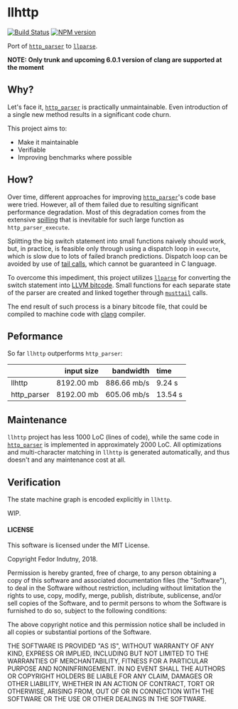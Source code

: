 # llhttp
[![Build Status](https://secure.travis-ci.org/indutny/llhttp.svg)](http://travis-ci.org/indutny/llhttp)
[![NPM version](https://badge.fury.io/js/llhttp.svg)](https://badge.fury.io/js/llhttp)

Port of [`http_parser`][0] to [`llparse`][1].

**NOTE: Only trunk and upcoming 6.0.1 version of clang are supported at the
moment**

## Why?

Let's face it, [`http_parser`][0] is practically unmaintainable. Even
introduction of a single new method results in a significant code churn.

This project aims to:

* Make it maintainable
* Verifiable
* Improving benchmarks where possible

## How?

Over time, different approaches for improving [`http_parser`][0]'s code base
were tried. However, all of them failed due to resulting significant performance
degradation. Most of this degradation comes from the extensive [spilling][2]
that is inevitable for such large function as `http_parser_execute`.

Splitting the big switch statement into small functions naively should work,
but, in practice, is feasible only through using a dispatch loop in `execute`,
which is slow due to lots of failed branch predictions. Dispatch loop can be
avoided by use of [tail calls][3], which cannot be guaranteed in C language.

To overcome this impediment, this project utilizes [`llparse`][1] for converting
the switch statement into [LLVM bitcode][4]. Small functions for each separate
state of the parser are created and linked together through [`musttail`][5]
calls.

The end result of such process is a binary bitcode file, that could be compiled
to machine code with [clang][6] compiler.

## Peformance

So far `llhttp` outperforms `http_parser`:

|             | input size |  bandwidth  |  time   |
|:------------|-----------:|------------:|:--------|
| llhttp      | 8192.00 mb | 886.66 mb/s | 9.24 s  |
| http_parser | 8192.00 mb | 605.06 mb/s | 13.54 s |

## Maintenance

`llhttp` project has less 1000 LoC (lines of code), while the same code in
[`http_parser`][0] is implemented in approximately 2000 LoC. All optimizations
and multi-character matching in `llhttp` is generated automatically, and thus
doesn't and any maintenance cost at all.

## Verification

The state machine graph is encoded explicitly in `llhttp`.

WIP.

#### LICENSE

This software is licensed under the MIT License.

Copyright Fedor Indutny, 2018.

Permission is hereby granted, free of charge, to any person obtaining a
copy of this software and associated documentation files (the
"Software"), to deal in the Software without restriction, including
without limitation the rights to use, copy, modify, merge, publish,
distribute, sublicense, and/or sell copies of the Software, and to permit
persons to whom the Software is furnished to do so, subject to the
following conditions:

The above copyright notice and this permission notice shall be included
in all copies or substantial portions of the Software.

THE SOFTWARE IS PROVIDED "AS IS", WITHOUT WARRANTY OF ANY KIND, EXPRESS
OR IMPLIED, INCLUDING BUT NOT LIMITED TO THE WARRANTIES OF
MERCHANTABILITY, FITNESS FOR A PARTICULAR PURPOSE AND NONINFRINGEMENT. IN
NO EVENT SHALL THE AUTHORS OR COPYRIGHT HOLDERS BE LIABLE FOR ANY CLAIM,
DAMAGES OR OTHER LIABILITY, WHETHER IN AN ACTION OF CONTRACT, TORT OR
OTHERWISE, ARISING FROM, OUT OF OR IN CONNECTION WITH THE SOFTWARE OR THE
USE OR OTHER DEALINGS IN THE SOFTWARE.

[0]: https://github.com/nodejs/http-parser
[1]: https://github.com/indutny/llparse
[2]: https://en.wikipedia.org/wiki/Register_allocation#Spilling
[3]: https://en.wikipedia.org/wiki/Tail_call
[4]: https://llvm.org/docs/LangRef.html
[5]: https://llvm.org/docs/LangRef.html#call-instruction
[6]: https://clang.llvm.org/
